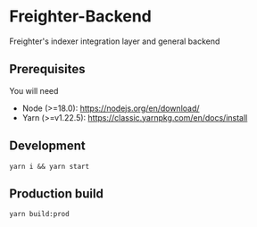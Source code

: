 # Freighter-Backend
Freighter's indexer integration layer and general backend

## Prerequisites

You will need

- Node (>=18.0): https://nodejs.org/en/download/
- Yarn (>=v1.22.5): https://classic.yarnpkg.com/en/docs/install

## Development
`yarn i && yarn start`

## Production build
`yarn build:prod`